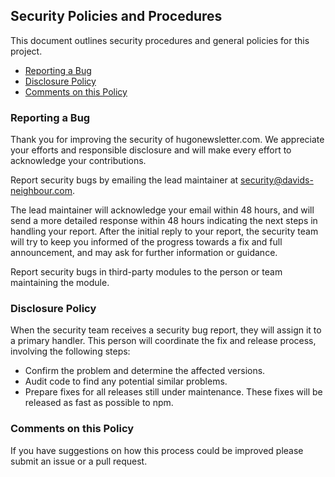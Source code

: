 ## Security Policies and Procedures

This document outlines security procedures and general policies for this project.

- [Reporting a Bug](#reporting-a-bug)
- [Disclosure Policy](#disclosure-policy)
- [Comments on this Policy](#comments-on-this-policy)

### Reporting a Bug

Thank you for improving the security of hugonewsletter.com. We appreciate your efforts and responsible disclosure and will make every effort to acknowledge your contributions.

Report security bugs by emailing the lead maintainer at [security@davids-neighbour.com](mailto:security@davids-neighbour.com).

The lead maintainer will acknowledge your email within 48 hours, and will send a more detailed response within 48 hours indicating the next steps in handling your report. After the initial reply to your report, the security team will try to keep you informed of the progress towards a fix and full announcement, and may ask for further information or guidance.

Report security bugs in third-party modules to the person or team maintaining the module.

### Disclosure Policy

When the security team receives a security bug report, they will assign it to a primary handler. This person will coordinate the fix and release process, involving the following steps:

- Confirm the problem and determine the affected versions.
- Audit code to find any potential similar problems.
- Prepare fixes for all releases still under maintenance. These fixes will be released as fast as possible to npm.

### Comments on this Policy

If you have suggestions on how this process could be improved please submit an issue or a pull request.
